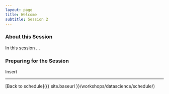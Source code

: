 ```yaml
---
layout: page
title: Welcome
subtitle: Session 2
---
```


### About this Session

In this session ...

### Preparing for the Session

Insert

* * *

[Back to schedule]({{ site.baseurl }}/workshops/datascience/schedule/)